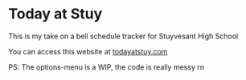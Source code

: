 # Today at Stuy

This is my take on a bell schedule tracker for Stuyvesant High School

You can access this website at [todayatstuy.com](https://todayatstuy.com)

PS: The options-menu is a WIP, the code is really messy rn
